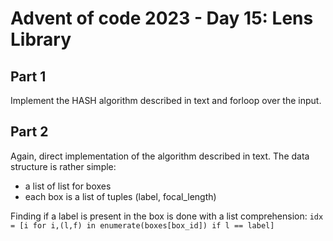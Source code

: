 # Advent of code 2023 - Day 15: Lens Library

## Part 1

Implement the HASH algorithm described in text and forloop over the input.

## Part 2

Again, direct implementation of the algorithm described in text.
The data structure is rather simple:
* a list of list for boxes
* each box is a list of tuples (label, focal_length)

Finding if a label is present in the box is done with a list comprehension:
`idx = [i for i,(l,f) in enumerate(boxes[box_id]) if l == label]`
